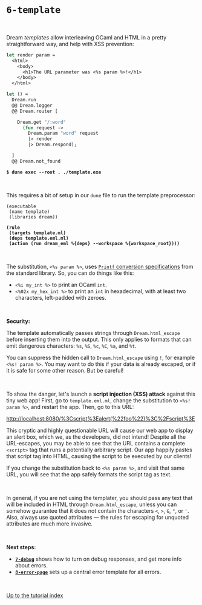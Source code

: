 # `6-template`

<br>

Dream *templates* allow interleaving OCaml and HTML in a pretty straightforward
way, and help with XSS prevention:

```ocaml
let render param =
  <html>
    <body>
      <h1>The URL parameter was <%s param %>!</h1>
    </body>
  </html>

let () =
  Dream.run
  @@ Dream.logger
  @@ Dream.router [

    Dream.get "/:word"
      (fun request ->
        Dream.param "word" request
        |> render
        |> Dream.respond);

  ]
  @@ Dream.not_found
```

<pre><code><b>$ dune exec --root . ./template.exe</b></code></pre>

<br>

This requires a bit of setup in our `dune` file to run the template
preprocessor:

<pre><code>(executable
 (name template)
 (libraries dream))

<b>(rule
 (targets template.ml)
 (deps template.eml.ml)
 (action (run dream_eml %{deps} --workspace %{workspace_root})))</b>
</code></pre>

<br>

The substitution, `<%s param %>`, uses
[`Printf` conversion specifications](https://caml.inria.fr/pub/docs/manual-ocaml/libref/Printf.html)
from the standard library. So, you can do things like this:

- `<%i my_int %>` to print an OCaml `int`.
- `<%02x my_hex_int %>` to print an `int` in hexadecimal, with at least two characters, left-padded with zeroes.

<br>

<!-- Hyperlink Dream.html_escape -->

**Security:**

The template automatically passes strings through `Dream.html_escape` before
inserting them into the output. This only applies to formats that can emit
dangerous characters: `%s`, `%S`, `%c`, `%C`, `%a`, and `%t`.

You can suppress the hidden call to `Dream.html_escape` using `!`, for example
`<%s! param %>`. You may want to do this if your data is already escaped, or if
it is safe for some other reason. But be careful!

<br>

To show the danger, let's launch a **script injection (XSS) attack** against
this tiny web app! First, go to `template.eml.ml`, change the substitution to
`<%s! param %>`, and restart the app. Then, go to this URL:

[http://localhost:8080/%3Cscript%3Ealert(%22foo%22)%3C%2Fscript%3E](http://localhost:8080/%3Cscript%3Ealert(%22foo%22)%3C%2Fscript%3E)

<!-- TODO Screenshot the alert box. -->

This cryptic and highly questionable URL will cause our web app to display an
alert box, which we, as the developers, did not intend! Despite all the
URL-escapes, you may be able to see that the URL contains a complete `<script>`
tag that runs a potentially arbitrary script. Our app happily pastes that
script tag into HTML, causing the script to be executed by our clients!

If you change the substitution back to `<%s param %>`, and visit that same URL,
you will see that the app safely formats the script tag as text.

<br>

In general, if you are not using the templater, you should pass any text that
will be included in HTML through `Dream.html_escape`, unless you can somehow
guarantee that it does not contain the characters `<`, `>`, `&`, `"`, or `'`.
Also, always use quoted attributes &mdash; the rules for escaping for unquoted
attributes are much more invasive.

<!-- TODO Link out to more template examples. -->

<br>

**Next steps:**

- [**`7-debug`**](../7-debug/#files) shows how to turn on debug responses, and
  get more info about errors.
- [**`8-error-page`**](../8-error-page/#files) sets up a central error template
  for all errors.

<br>

[Up to the tutorial index](../#readme)

<!-- TODO OWASP link; injection general link. -->
<!-- TODO Link to template syntax reference. -->
